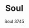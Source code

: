 ---
designer: Eugeni Quitllet
description: "The%20concept%20of%20Soul%20stems%20from%20the%20idea%20of%20creating%20a%20seating%20inspired%20by%20tradition%2C%20while%20adopting%20advanced%20technology.%20The%20ash%20structure%20has%20a%20minimalistic%2C%20flowing%20silhouette%20that%20clasps%20the%20ergonomic%20polycarbonate%20seat%2C%20appearing%20suspended."
image_primary: img/Soul_3745_07_zoom.jpg
image_secondary: img/Soul_3745_11_zoom.jpg
manufacturer: Pedrali
href: https://www.pedrali.it/en/products/catalog/Armchair-SOUL-3745/
subtitle: Soul 3745
title: Soul
image_thumb: img/Soul_3745_cover.jpg
tags: 
  - pedrali
  - chairs
category: chairs
slug: /manufacturers/pedrali/chairs/eugeni-quitllet-soul
---